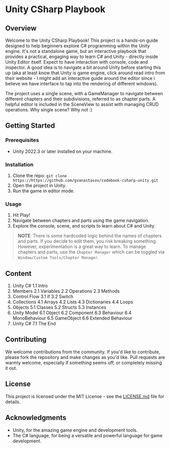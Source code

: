 # Unity CSharp Playbook

## Overview

Welcome to the Unity CSharp Playbook! This project is a hands-on guide designed to help beginners explore C# programming within the Unity engine. It's not a standalone game, but an interactive playbook that provides a practical, engaging way to learn C# and Unity - directly inside Unity Editor itself. Expect to have interaction with console, code and inspector. A good idea is to navigate a bit around Unity before starting this up (aka at least know that Unity is game engine, click around read intro from their website - I might add an interactive guide around the editor since i believe we have interface to tap into the rendering of different windows).

The project uses a single scene, with a GameManager to navigate between different chapters and their subdivisions, referred to as chapter parts. A helpful editor is included in the SceneView to assist with managing CRUD operations. Why single scene? Why not :)

## Getting Started

### Prerequisites

- Unity 2022.3 or later installed on your machine.

### Installation

1. Clone the repo: `git clone https://https://github.com/gvanastasov/codebook-csharp-unity.git`
2. Open the project in Unity.
3. Run the game in editor mode.

### Usage

1. Hit Play!
2. Navigate between chapters and parts using the game navigation.
3. Explore the console, scene, and scripts to learn about C# and Unity.

> **NOTE**: There is some hardcoded logic behind the names of chapters and parts. If you decide to edit them, you risk breaking something. However, experimentation is a great way to learn. To manage chapters and parts, use the `Chapter Manager` which can be toggled via `Window/Custom Tools/Chapter Manager`.

## Content

1. Unity C#
    1.1 Intro
2. Members
    2.1 Variables
    2.2 Operations
    2.3 Methods
3. Control Flow
    3.1 if
    3.2 Switch
4. Collections
    4.1 Arrays
    4.2 Lists
    4.3 Dictionaries
    4.4 Loops
5. Objects
    5.1 Classes
    5.2 Structs
    5.3 Instances
6. Unity Model
    6.1 Object
    6.2 Component
    6.3 Behaviour
    6.4 MonoBehaviour
    6.5 GameObject
    6.6 Extended Behaviour
7. Unity C#
    7.1 The End

## Contributing

We welcome contributions from the community. If you'd like to contribute, please fork the repository and make changes as you'd like. Pull requests are warmly welcome, especially if something seems off, or completely missing it out.

## License

This project is licensed under the MIT License - see the [LICENSE.md](LICENSE.md) file for details.

## Acknowledgments

- Unity, for the amazing game engine and development tools.
- The C# language, for being a versatile and powerful language for game development.